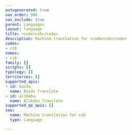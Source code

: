 ```yaml
---
autogenerated: true
nav_order: 998
nav_exclude: true
parent: Languages
layout: language
title: <code>csb</code>
description: Machine translation for <code>csb</code>
codes:
- csb
names:
- csb
family: []
scripts: []
typology: []
territories: []
supported_apis:
- id: baidu
  name: Baidu Translate
- id: alibaba
  name: Alibaba Translate
supported_qe_apis: []
seo:
  name: Machine translation for csb
  type: Language

---
```


